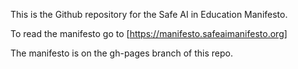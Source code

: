 This is the Github repository for the Safe AI in Education Manifesto. 

To read the manifesto go to [https://manifesto.safeaimanifesto.org]

The manifesto is on the gh-pages branch of this repo.  
